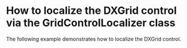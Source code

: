 # How to localize the DXGrid control via the GridControlLocalizer class


<p>The following example demonstrates how to localize the DXGrid control.</p>

<br/>


